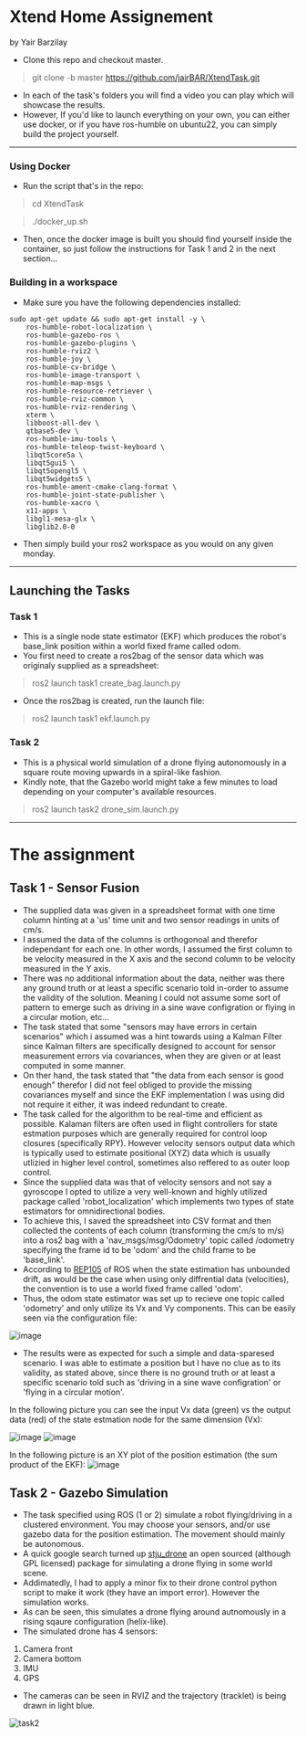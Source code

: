 # **Xtend Home Assignement** 
by Yair Barzilay

* Clone this repo and checkout master.
> git clone -b master https://github.com/jairBAR/XtendTask.git

* In each of the task's folders you will find a video you can play which will showcase the results. 
* However, If you'd like to launch everything on your own, you can either use docker, or if you have ros-humble on ubuntu22, you can simply build the project yourself.

---	

### Using Docker
* Run the script that's in the repo:
> cd XtendTask

> ./docker_up.sh

* Then, once the docker image is built you should find yourself inside the container, so just follow the instructions for Task 1 and 2 in the next section...

### Building in a workspace
* Make sure you have the following dependencies installed:
```
sudo apt-get update && sudo apt-get install -y \
    ros-humble-robot-localization \
    ros-humble-gazebo-ros \
    ros-humble-gazebo-plugins \
    ros-humble-rviz2 \
    ros-humble-joy \
    ros-humble-cv-bridge \
    ros-humble-image-transport \
    ros-humble-map-msgs \
    ros-humble-resource-retriever \
    ros-humble-rviz-common \
    ros-humble-rviz-rendering \
    xterm \
    libboost-all-dev \
    qtbase5-dev \
    ros-humble-imu-tools \
    ros-humble-teleop-twist-keyboard \
    libqt5core5a \
    libqt5gui5 \
    libqt5opengl5 \
    libqt5widgets5 \
    ros-humble-ament-cmake-clang-format \
    ros-humble-joint-state-publisher \
    ros-humble-xacro \
    x11-apps \
    libgl1-mesa-glx \
    libglib2.0-0
```


* Then simply build your ros2 workspace as you would on any given monday.

---
## Launching the Tasks

### Task 1
* This is a single node state estimator (EKF) which produces the robot's base_link position within a world fixed frame called odom.
* You first need to create a ros2bag of the sensor data which was originaly supplied as a spreadsheet:
> ros2 launch task1 create_bag.launch.py

* Once the ros2bag is created, run the launch file:
> ros2 launch task1 ekf.launch.py

### Task 2
* This is a physical world simulation of a drone flying autonomously in a square route moving upwards in a spiral-like fashion.
* Kindly note, that the Gazebo world might take a few minutes to load depending on your computer's available resources.
> ros2 launch task2 drone_sim.launch.py 

---

# The assignment

## Task 1 - Sensor Fusion
* The supplied data was given in a spreadsheet format with one time column hinting at a 'us' time unit and two sensor readings in units of cm/s.
* I assumed the data of the columns is orthogonoal and therefor independant for each one. In other words, I assumed the first column to be velocity measured in the X axis and the second column to be velocity measured in the Y axis.
* There was no additional information about the data, neither was there any ground truth or at least a specific scenario told in-order to assume the validity of the solution. Meaning I could not assume some sort of pattern to emerge such as driving in a sine wave configration or flying in a circular motion, etc...
* The task stated that some "sensors may have errors in certain scenarios" which i assumed was a hint towards using a Kalman Filter since Kalman filters are specifically designed to account for sensor measurement errors via covariances, when they are given or at least computed in some manner.
* On ther hand, the task stated that "the data from each sensor is good enough" therefor I did not feel obliged to provide the missing covariances myself and since the EKF implementation I was using did not require it either, it was indeed redundant to create.
* The task called for the algorithm to be real-time and efficient as possible. Kalaman filters are often used in flight controllers for state estmation purposes which are generally required for control loop closures (specifically RPY). However velocity sensors output data which is typically used to estimate positional (XYZ) data which is usually utlizied in higher level control, sometimes also reffered to as outer loop control.
* Since the supplied data was that of velocity sensors and not say a gyroscope I opted to utilize a very well-known and highly utilized package called 'robot_localization' which implements two types of state estimators for omnidirectional bodies.
* To achieve this, I saved the spreadsheet into CSV format and then collected the contents of each column (transforming the cm/s to m/s) into a ros2 bag with a 'nav_msgs/msg/Odometry' topic called /odometry specifying the frame id to be 'odom' and the child frame to be 'base_link'.
* According to [REP105](https://ros.org/reps/rep-0105.html) of ROS when the state estimation has unbounded drift, as would be the case when using only diffrential data (velocities), the convention is to use a world fixed frame called 'odom'.
* Thus, the odom state estimator was set up to recieve one topic called 'odometry' and only utilize its Vx and Vy components. This can be easily seen via the configuration file:

![image](https://github.com/user-attachments/assets/de6a8554-838a-4d79-b113-28e6b6beb98f)

* The results were as expected for such a simple and data-sparesed scenario. I was able to estimate a position but I have no clue as to its validity, as stated above, since there is no ground truth or at least a specific scenario told such as 'driving in a sine wave configration' or 'flying in a circular motion'.

In the following picture you can see the input Vx data (green) vs the output data (red) of the state estmation node for the same dimension (Vx):

![image](https://github.com/user-attachments/assets/918643eb-9be1-4440-a2fa-2912fd4dbd7a)
![image](https://github.com/user-attachments/assets/322dbee9-714e-4682-b3fc-ed6eff1f48e1)

In the following picture is an XY plot of the position estimation (the sum product of the EKF):
![image](https://github.com/user-attachments/assets/70ff899c-59d8-415f-a791-d9d47e537db4)


## Task 2 - Gazebo Simulation
* The task specified using ROS (1 or 2) simulate a robot flying/driving in a clustered environment. You may choose your sensors, and/or use gazebo data for the position estimation. The movement should mainly be autonomous.
* A quick google search turned up [stju_drone](https://github.com/NovoG93/sjtu_drone) an open sourced (although GPL licensed) package for simulating a drone flying in some world scene.
* Addimatedly, I had to apply a minor fix to their drone control python script to make it work (they have an import error). However the simulation works.
* As can be seen, this simulates a drone flying around autnomously in a rising sqaure configuration (helix-like).
* The simulated drone has 4 sensors:
1) Camera front
2) Camera bottom
3) IMU
4) GPS
* The cameras can be seen in RVIZ and the trajectory (tracklet) is being drawn in light blue.
  
![task2](https://github.com/user-attachments/assets/a37168b0-3e44-4ae2-83cd-f0e259fefb47)



